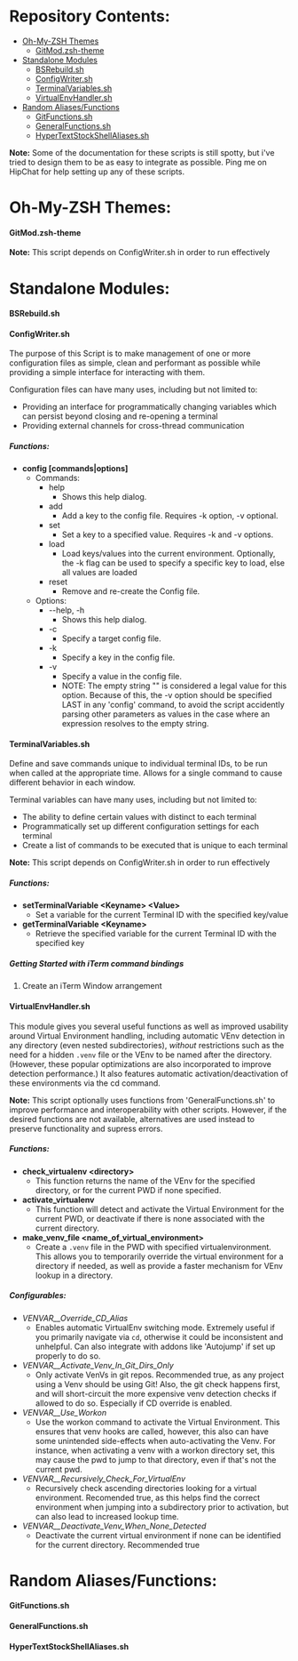 Repository Contents:
======================
- [Oh-My-ZSH Themes](#oh-my-zsh-themes)
  - [GitMod.zsh-theme](#gitmodzsh-theme)
- [Standalone Modules](#standalone-modules)
  - [BSRebuild.sh](#bsrebuildsh)
  - [ConfigWriter.sh](#configwritersh)
  - [TerminalVariables.sh](#terminalvariablessh)
  - [VirtualEnvHandler.sh](#virtualenvhandlersh)
- [Random Aliases/Functions](#random-aliasesfunctions)
  - [GitFunctions.sh](#gitfunctionssh)
  - [GeneralFunctions.sh](#generalfunctionssh)
  - [HyperTextStockShellAliases.sh](#hypertextstockshellaliasessh)
  
**Note:** Some of the documentation for these scripts is still spotty, but i've tried to design them to be as easy to integrate as possible.  Ping me on HipChat for help setting up any of these scripts.

Oh-My-ZSH Themes:
======================
#### GitMod.zsh-theme

**Note:** This script depends on ConfigWriter.sh in order to run effectively


Standalone Modules:
======================
#### BSRebuild.sh

#### ConfigWriter.sh
The purpose of this Script is to make management of one or more configuration files as simple, clean and performant as possible while providing a simple interface for interacting with them.

Configuration files can have many uses, including but not limited to:
  - Providing an interface for programmatically changing variables which can persist beyond closing and re-opening a terminal
  - Providing external channels for cross-thread communication

##### Functions:
- **config [commands|options]**
  - Commands:
    - help
      - Shows this help dialog.
    - add
      - Add a key to the config file.  Requires -k option, -v optional.
    - set
      - Set a key to a specified value.  Requires -k and -v options.
    - load
      - Load keys/values into the current environment. Optionally, the -k flag can be used to specify a specific key to load, else all values are loaded
    - reset
      - Remove and re-create the Config file.
  - Options:
    - --help, -h
      - Shows this help dialog.
    - -c
      - Specify a target config file.
    - -k
      - Specify a key in the config file.
    - -v
      - Specify a value in the config file.
      - NOTE: The empty string "" is considered a legal value for this option. Because of this, the -v option should be specified LAST in any 'config' command, to avoid the script accidently parsing other parameters as values in the case where an expression resolves to the empty string.


#### TerminalVariables.sh
Define and save commands unique to individual terminal IDs, to be run when called at the appropriate time.  Allows for a single command to cause different behavior in each window.

Terminal variables can have many uses, including but not limited to:
  - The ability to define certain values with distinct to each terminal
  - Programmatically set up different configuration settings for each terminal
  - Create a list of commands to be executed that is unique to each terminal

**Note:** This script depends on ConfigWriter.sh in order to run effectively

##### Functions:
- **setTerminalVariable \<Keyname\> \<Value\>**
  - Set a variable for the current Terminal ID with the specified key/value
- **getTerminalVariable \<Keyname\>**
  - Retrieve the specified variable for the current Terminal ID with the specified key

##### Getting Started with iTerm command bindings
1. Create an iTerm Window arrangement


#### VirtualEnvHandler.sh
This module gives you several useful functions as well as improved usability around Virtual Environment handling, including automatic VEnv detection in any directory (even nested subdirectories), *without* restrictions such as the need for a hidden `.venv` file or the VEnv to be named after the directory. (However, these popular optimizations are also incorporated to improve detection performance.)  It also features automatic activation/deactivation of these environments via the cd command.

**Note:** This script optionally uses functions from 'GeneralFunctions.sh' to improve performance and interoperability with other scripts.  However, if the desired functions are not available, alternatives are used instead to preserve functionality and supress errors.

##### Functions:
- **check_virtualenv \<directory\>** 
  - This function returns the name of the VEnv for the specified directory, or for the current PWD if none specified.
- **activate_virtualenv** 
  - This function will detect and activate the Virtual Environment for the current PWD, or deactivate if there is none associated with the current directory.
- **make_venv_file \<name_of_virtual_environment\>** 
  - Create a `.venv` file in the PWD with specified virtualenvironment.  This allows you to temporarily override the virtual environment for a directory if needed, as well as provide a faster mechanism for VEnv lookup in a directory.

##### Configurables:
- *VENVAR__Override_CD_Alias* 
  - Enables automatic VirtualEnv switching mode.  Extremely useful if you primarily navigate via `cd`, otherwise it could be inconsistent and unhelpful.  Can also integrate with addons like 'Autojump' if set up properly to do so.
- *VENVAR__Activate_Venv_In_Git_Dirs_Only* 
  - Only activate VenVs in git repos.  Recommended true, as any project using a Venv should be using Git!  Also, the git check happens first, and will short-circuit the more expensive venv detection checks if allowed to do so.  Especially if CD override is enabled.
- *VENVAR__Use_Workon* 
  - Use the workon command to activate the Virtual Environment.  This ensures that venv hooks are called, however, this also can have some unintended side-effects when auto-activating the Venv.  For instance, when activating a venv with a workon directory set, this may cause the pwd to jump to that directory, even if that's not the current pwd.
- *VENVAR__Recursively_Check_For_VirtualEnv*
  - Recursively check ascending directories looking for a virtual environment.  Recomended true, as this helps find the correct environment when jumping into a subdirectory prior to activation, but can also lead to increased lookup time.
- *VENVAR__Deactivate_Venv_When_None_Detected*
  - Deactivate the current virtual environment if none can be identified for the current directory. Recommended true



Random Aliases/Functions:
======================
#### GitFunctions.sh

#### GeneralFunctions.sh

#### HyperTextStockShellAliases.sh

